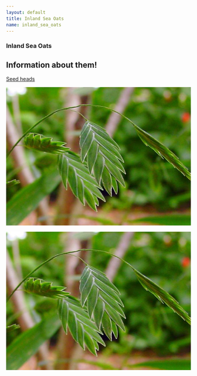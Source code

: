 ```yaml
---
layout: default
title: Inland Sea Oats
name: inland_sea_oats
---
```

### Inland Sea Oats

## Information about them!


[Seed heads](http://www.wildflower.org/image_archive/640x480/SS500/SS500_077.jpg)

![Inland Sea Oats seed heads](/assets/images/grasses/SS500_077.jpg)

<p>
  <a href="/assets/images/grasses/SS500_077.jpg">
    <img  src="/assets/images/grasses/SS500_077.jpg"
        alt="Inland Sea Oats seed heads"
        style = "border: 0;"
    />
  </a>
</p>

